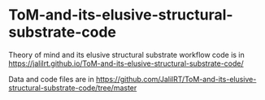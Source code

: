 # ToM-and-its-elusive-structural-substrate-code
 Theory of mind and its elusive structural substrate workflow code is in https://jalilrt.github.io/ToM-and-its-elusive-structural-substrate-code/
 
 Data and code files are in https://github.com/JalilRT/ToM-and-its-elusive-structural-substrate-code/tree/master

